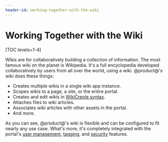```yaml
---
header-id: working-together-with-the-wiki
---
```


# Working Together with the Wiki

[TOC levels=1-4]

Wikis are for collaboratively building a collection of information. The most
famous wiki on the planet is Wikipedia. It's a full encyclopedia developed
collaboratively by users from all over the world, using a wiki. @product@'s wiki
does these things: 

-   Creates multiple wikis in a single wiki app instance. 
-   Scopes wikis to a page, a site, or the entire portal. 
-   Creates and edit wikis in 
    [WikiCreole syntax](http://www.wikicreole.org/). 
-   Attaches files to wiki articles. 
-   Associates wiki articles with other assets in the portal. 
-   And more.

As you can see, @product@'s wiki is flexible and can be configured to fit 
nearly any use case. What's more, it's completely integrated with the portal's 
[user management](/docs/7-1/user/-/knowledge_base/u/managing-users), 
[tagging](/docs/7-1/user/-/knowledge_base/u/tagging-content), and
[security](/docs/7-1/deploy/-/knowledge_base/d/securing-product) 
features. 
